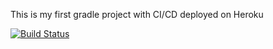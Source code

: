 This is my first gradle project with CI/CD deployed on Heroku

[![Build Status](https://travis-ci.com/aozpolat/Bil481-Task.svg?branch=main)](https://travis-ci.com/aozpolat/Bil481-Task)
